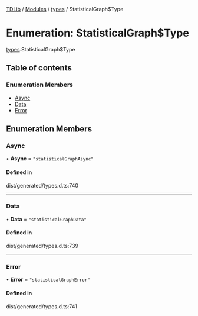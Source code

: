 [TDLib](../README.md) / [Modules](../modules.md) / [types](../modules/types.md) / StatisticalGraph$Type

# Enumeration: StatisticalGraph$Type

[types](../modules/types.md).StatisticalGraph$Type

## Table of contents

### Enumeration Members

- [Async](types.StatisticalGraph_Type.md#async)
- [Data](types.StatisticalGraph_Type.md#data)
- [Error](types.StatisticalGraph_Type.md#error)

## Enumeration Members

### Async

• **Async** = ``"statisticalGraphAsync"``

#### Defined in

dist/generated/types.d.ts:740

___

### Data

• **Data** = ``"statisticalGraphData"``

#### Defined in

dist/generated/types.d.ts:739

___

### Error

• **Error** = ``"statisticalGraphError"``

#### Defined in

dist/generated/types.d.ts:741
